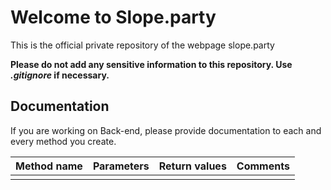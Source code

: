 # Welcome to Slope.party

This is the official private repository of the webpage slope.party

**Please do not add any sensitive information to this repository. Use *.gitignore* if necessary.**

## Documentation

If you are working on Back-end, please provide documentation to each and every method you create. 

| Method name | Parameters | Return values | Comments |
| ----------- | ---------- | ------------- | -------- |
|||||